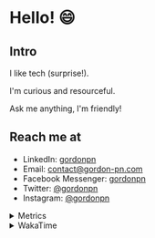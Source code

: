 # Hello! 😄

## Intro

I like tech (surprise!).

I'm curious and resourceful.

Ask me anything, I'm friendly!

## Reach me at

- LinkedIn: [gordonpn](https://www.linkedin.com/in/gordonpn/)
- Email: [contact@gordon-pn.com](mailto:contact@gordon-pn.com)
- Facebook Messenger: [gordonpn](https://www.messenger.com/t/Gordonpn)
- Twitter: [@gordonpn](https://twitter.com/Gordonpn)
- Instagram: [@gordonpn](https://www.instagram.com/gordonpn/)

<details>
  <summary>Metrics</summary>

  <img align="center" src="https://github.com/gordonpn/gordonpn/blob/master/github-metrics.svg" alt="GitHub Metrics">

</details>

<details>
  <summary>WakaTime</summary>

  <!--START_SECTION:waka-->
📊 **This Week I Spent My Time On** 

```text
💬 Programming Languages: 
Java                     3 hrs 5 mins        ███████████████░░░░░░░░░░   59.45 % 
TypeScript               55 mins             ████░░░░░░░░░░░░░░░░░░░░░   17.88 % 
Brazil Dependency Config 22 mins             ██░░░░░░░░░░░░░░░░░░░░░░░   07.16 % 
Text                     15 mins             █░░░░░░░░░░░░░░░░░░░░░░░░   04.84 % 
JSON                     12 mins             █░░░░░░░░░░░░░░░░░░░░░░░░   03.92 % 

🔥 Editors: 
Intellijidea             4 hrs 50 mins       ███████████████████████░░   93.04 % 
VS Code                  21 mins             ██░░░░░░░░░░░░░░░░░░░░░░░   06.96 % 
```


 Last Updated on 24/04/2024 10:20:11 UTC
<!--END_SECTION:waka-->
</details>
